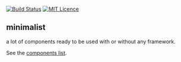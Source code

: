 [![Build Status](https://travis-ci.org/darlanmendonca/minimalist.svg?branch=master)](https://travis-ci.org/darlanmendonca/minimalist)
[![MIT Licence](https://badges.frapsoft.com/os/mit/mit.svg?v=103)](https://opensource.org/licenses/mit-license.php)

## minimalist

a lot of components ready to be used with or without any framework.

See the [components list](https://github.com/darlanmendonca/minimalist/tree/master/src).